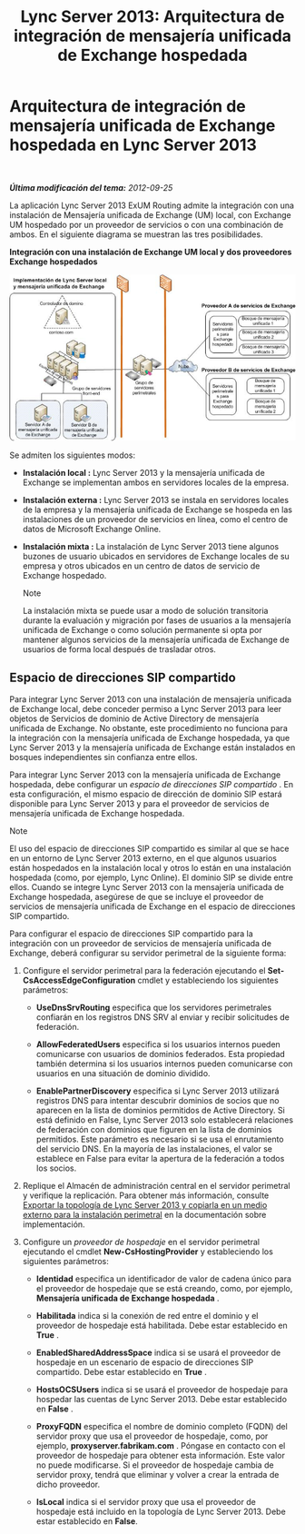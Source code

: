 ﻿---
title: 'Lync Server 2013: Arquitectura de integración de mensajería unificada de Exchange hospedada'
TOCTitle: Arquitectura de integración de mensajería unificada de Exchange hospedada
ms:assetid: 0094d5dc-1836-441c-b6e2-f88e35203a8d
ms:mtpsurl: https://technet.microsoft.com/es-es/library/Gg398067(v=OCS.15)
ms:contentKeyID: 48274228
ms.date: 01/07/2017
mtps_version: v=OCS.15
ms.translationtype: HT
---

# Arquitectura de integración de mensajería unificada de Exchange hospedada en Lync Server 2013

 

_**Última modificación del tema:** 2012-09-25_

La aplicación Lync Server 2013 ExUM Routing admite la integración con una instalación de Mensajería unificada de Exchange (UM) local, con Exchange UM hospedado por un proveedor de servicios o con una combinación de ambos. En el siguiente diagrama se muestran las tres posibilidades.

**Integración con una instalación de Exchange UM local y dos proveedores Exchange hospedados**

![Implementación local de mensajería unificada de Lync Server Exchange](images/Gg398821.d6498eb9-87ee-40f3-8ecd-852f91546590(OCS.15).jpg "Implementación local de mensajería unificada de Lync Server Exchange")

Se admiten los siguientes modos:

  - **Instalación local :** Lync Server 2013 y la mensajería unificada de Exchange se implementan ambos en servidores locales de la empresa.

  - **Instalación externa :** Lync Server 2013 se instala en servidores locales de la empresa y la mensajería unificada de Exchange se hospeda en las instalaciones de un proveedor de servicios en línea, como el centro de datos de Microsoft Exchange Online.

  - **Instalación mixta :** La instalación de Lync Server 2013 tiene algunos buzones de usuario ubicados en servidores de Exchange locales de su empresa y otros ubicados en un centro de datos de servicio de Exchange hospedado.
    

    > [!NOTE]
    > La instalación mixta se puede usar a modo de solución transitoria durante la evaluación y migración por fases de usuarios a la mensajería unificada de Exchange o como solución permanente si opta por mantener algunos servicios de la mensajería unificada de Exchange de usuarios de forma local después de trasladar otros.



## Espacio de direcciones SIP compartido

Para integrar Lync Server 2013 con una instalación de mensajería unificada de Exchange local, debe conceder permiso a Lync Server 2013 para leer objetos de Servicios de dominio de Active Directory de mensajería unificada de Exchange. No obstante, este procedimiento no funciona para la integración con la mensajería unificada de Exchange hospedada, ya que Lync Server 2013 y la mensajería unificada de Exchange están instalados en bosques independientes sin confianza entre ellos.

Para integrar Lync Server 2013 con la mensajería unificada de Exchange hospedada, debe configurar un *espacio de direcciones SIP compartido* . En esta configuración, el mismo espacio de dirección de dominio SIP estará disponible para Lync Server 2013 y para el proveedor de servicios de mensajería unificada de Exchange hospedada.


> [!NOTE]
> El uso del espacio de direcciones SIP compartido es similar al que se hace en un entorno de Lync Server 2013 externo, en el que algunos usuarios están hospedados en la instalación local y otros lo están en una instalación hospedada (como, por ejemplo, Lync Online). El dominio SIP se divide entre ellos. Cuando se integre Lync Server 2013 con la mensajería unificada de Exchange hospedada, asegúrese de que se incluye el proveedor de servicios de mensajería unificada de Exchange en el espacio de direcciones SIP compartido.



Para configurar el espacio de direcciones SIP compartido para la integración con un proveedor de servicios de mensajería unificada de Exchange, deberá configurar su servidor perimetral de la siguiente forma:

1.  Configure el servidor perimetral para la federación ejecutando el **Set-CsAccessEdgeConfiguration** cmdlet y estableciendo los siguientes parámetros:
    
      - **UseDnsSrvRouting** especifica que los servidores perimetrales confiarán en los registros DNS SRV al enviar y recibir solicitudes de federación.
    
      - **AllowFederatedUsers** especifica si los usuarios internos pueden comunicarse con usuarios de dominios federados. Esta propiedad también determina si los usuarios internos pueden comunicarse con usuarios en una situación de dominio dividido.
    
      - **EnablePartnerDiscovery** especifica si Lync Server 2013 utilizará registros DNS para intentar descubrir dominios de socios que no aparecen en la lista de dominios permitidos de Active Directory. Si está definido en False, Lync Server 2013 solo establecerá relaciones de federación con dominios que figuren en la lista de dominios permitidos. Este parámetro es necesario si se usa el enrutamiento del servicio DNS. En la mayoría de las instalaciones, el valor se establece en False para evitar la apertura de la federación a todos los socios.

2.  Replique el Almacén de administración central en el servidor perimetral y verifique la replicación. Para obtener más información, consulte [Exportar la topología de Lync Server 2013 y copiarla en un medio externo para la instalación perimetral](lync-server-2013-export-your-topology-and-copy-it-to-external-media-for-edge-installation.md) en la documentación sobre implementación.

3.  Configure un *proveedor de hospedaje* en el servidor perimetral ejecutando el cmdlet **New-CsHostingProvider** y estableciendo los siguientes parámetros:
    
      - **Identidad** especifica un identificador de valor de cadena único para el proveedor de hospedaje que se está creando, como, por ejemplo, **Mensajería unificada de Exchange hospedada** .
    
      - **Habilitada** indica si la conexión de red entre el dominio y el proveedor de hospedaje está habilitada. Debe estar establecido en **True** .
    
      - **EnabledSharedAddressSpace** indica si se usará el proveedor de hospedaje en un escenario de espacio de direcciones SIP compartido. Debe estar establecido en **True** .
    
      - **HostsOCSUsers** indica si se usará el proveedor de hospedaje para hospedar las cuentas de Lync Server 2013. Debe estar establecido en **False** .
    
      - **ProxyFQDN** especifica el nombre de dominio completo (FQDN) del servidor proxy que usa el proveedor de hospedaje, como, por ejemplo, **proxyserver.fabrikam.com** . Póngase en contacto con el proveedor de hospedaje para obtener esta información. Este valor no puede modificarse. Si el proveedor de hospedaje cambia de servidor proxy, tendrá que eliminar y volver a crear la entrada de dicho proveedor.
    
      - **IsLocal** indica si el servidor proxy que usa el proveedor de hospedaje está incluido en la topología de Lync Server 2013. Debe estar establecido en **False**.


